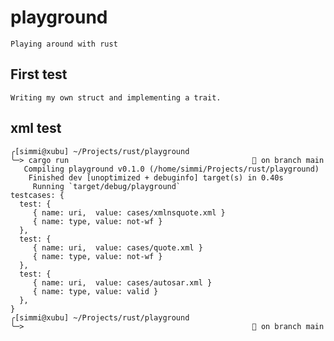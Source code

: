 # playground
	Playing around with rust

## First test
	Writing my own struct and implementing a trait.
	
## xml test
	╭[simmi@xubu] ~/Projects/rust/playground
	╰─> cargo run                                          on branch main
	   Compiling playground v0.1.0 (/home/simmi/Projects/rust/playground)
	    Finished dev [unoptimized + debuginfo] target(s) in 0.40s
	     Running `target/debug/playground`
	testcases: {
	  test: {
	     { name: uri,  value: cases/xmlnsquote.xml }
	     { name: type, value: not-wf }
	  },
	  test: {
	     { name: uri,  value: cases/quote.xml }
	     { name: type, value: not-wf }
	  },
	  test: {
	     { name: uri,  value: cases/autosar.xml }
	     { name: type, value: valid }
	  },
	}
	╭[simmi@xubu] ~/Projects/rust/playground
	╰─>                                                    on branch main
